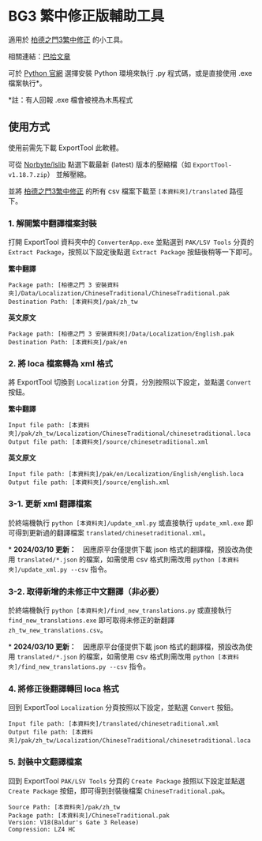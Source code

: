 # BG3 繁中修正版輔助工具

適用於 [柏德之門3繁中修正](https://paratranz.cn/projects/7918) 的小工具。

相關連結：[巴哈文章](https://forum.gamer.com.tw/C.php?bsn=2954&snA=5347&tnum=11)

可於 [Python 官網](https://www.python.org/downloads/) 選擇安裝 Python 環境來執行 .py 程式碼，或是直接使用 .exe 檔案執行*。

*註：有人回報 .exe 檔會被視為木馬程式

## 使用方式

使用前需先下載 ExportTool 此軟體。

可從 [Norbyte/lslib](https://github.com/Norbyte/lslib/releases) 點選下載最新 (latest) 版本的壓縮檔（如 ` ExportTool-v1.18.7.zip `） 並解壓縮。

並將 [柏德之門3繁中修正](https://paratranz.cn/projects/7918) 的所有 csv 檔案下載至 `[本資料夾]/translated` 路徑下。

### 1. 解開繁中翻譯檔案封裝

打開 ExportTool 資料夾中的 `ConverterApp.exe` 並點選到 `PAK/LSV Tools` 分頁的 `Extract Package`，按照以下設定後點選 `Extract Package` 按鈕後稍等一下即可。

**繁中翻譯**
```plain
Package path: [柏德之門 3 安裝資料夾]/Data/Localization/ChineseTraditional/ChineseTraditional.pak
Destination Path: [本資料夾]/pak/zh_tw
```

**英文原文**
```plain
Package path: [柏德之門 3 安裝資料夾]/Data/Localization/English.pak
Destination Path: [本資料夾]/pak/en
```

### 2. 將 loca 檔案轉為 xml 格式

將 ExportTool 切換到 `Localization` 分頁，分別按照以下設定，並點選 `Convert` 按鈕。

**繁中翻譯**

```plain
Input file path: [本資料夾]/pak/zh_tw/Localization/ChineseTraditional/chinesetraditional.loca
Output file path: [本資料夾]/source/chinesetraditional.xml
```

**英文原文**

```plain
Input file path: [本資料夾]/pak/en/Localization/English/english.loca
Output file path: [本資料夾]/source/english.xml
```

### 3-1. 更新 xml 翻譯檔案

於終端機執行 `python [本資料夾]/update_xml.py` 或直接執行 `update_xml.exe` 即可得到更新過的翻譯檔案 `translated/chinesetraditional.xml`。

\* **2024/03/10 更新：**　因應原平台僅提供下載 json 格式的翻譯檔，預設改為使用 `translated/*.json` 的檔案，如需使用 csv 格式則需改用 `python [本資料夾]/update_xml.py --csv` 指令。

### 3-2. 取得新增的未修正中文翻譯（非必要）

於終端機執行 `python [本資料夾]/find_new_translations.py` 或直接執行 `find_new_translations.exe` 即可取得未修正的新翻譯 `zh_tw_new_translations.csv`。

\* **2024/03/10 更新：**　因應原平台僅提供下載 json 格式的翻譯檔，預設改為使用 `translated/*.json` 的檔案，如需使用 csv 格式則需改用 `python [本資料夾]/find_new_translations.py --csv` 指令。

### 4. 將修正後翻譯轉回 loca 格式

回到 ExportTool `Localization` 分頁按照以下設定，並點選 `Convert` 按鈕。

```plain
Input file path: [本資料夾]/translated/chinesetraditional.xml
Output file path: [本資料夾]/pak/zh_tw/Localization/ChineseTraditional/chinesetraditional.loca
```

### 5. 封裝中文翻譯檔案

回到 ExportTool `PAK/LSV Tools` 分頁的 `Create Package` 按照以下設定並點選 `Create Package` 按鈕，即可得到封裝後檔案 `ChineseTraditional.pak`。

```plain
Source Path: [本資料夾]/pak/zh_tw
Package path: [本資料夾]/ChineseTraditional.pak
Version: V18(Baldur's Gate 3 Release)
Compression: LZ4 HC
```